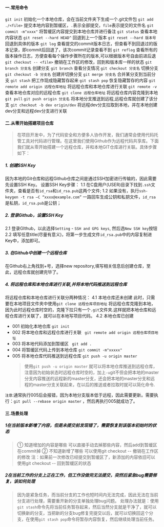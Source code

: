 #### 一.常用命令
`git init` 初始化一个本地仓库，会在当前文件夹下生成一个.git文件包
`git add ./<file>` 提交本地内容到暂缓区，`.`表示全部提交，`file`表示提交的文件名
`git commit -m"xxxx"` 将暂缓区内容提交到本地仓库并进行备注
`git status` 查看本地内容状态
`git reset --hard HEAD^` 回退到上一个版本
`git reset --hard 版本号` 回退到具体的版本
`git log` 查看提交的commit版本日志，但查看不到回退过的版本记录，即commit后回退了，该次commit记录查看不到
`git reflog` 查看所有的版本操作日志，方便查看每个操作步骤所在的版本,可以根据版本号自由前进后退
`git checkout -- <file>` 撤销在工作区的修改，回到和版本库一样的状态
`git branch 分支名` 创建分支
`git branch` 查看分支情况
`git checkout 分支名` 切换分支
`git checkout -b 分支名` 创建并切换分支
`git merge 分支名` 合并某分支到当前分支
`git stash` 把工作现成隐藏暂存起来
`git stash pop` 恢复隐藏暂存的内容
`git remote add origin 远程仓库地址` 将远程仓库和本地仓库进行关联
`git remote -v` 查看本地仓库对应的远程仓库
`git clone 远程仓库地址` 将远程仓库内容克隆到本地
`git pull`
`git push origin 分支名` 将本地分支推送到远程,远程仓库就创建了该分支
`git checkout -b dev origin/dev` 将远程dev分支拉取到本地，并在本地创建dev分支和远程dev分支进行关联

#### 二.从零开始搭建项目仓库
>在项目开发中，为了代码安全和方便多人协作开发，我们通常会使用代码托管工具对代码进行管理。在这里我们使用Github作为远程代码共享库。下面我们就从零开始搭建一个远程仓库，并和本地GIT仓库进行关联。具体步骤如下：
##### 1. 创建SSH Key
因为本地的Git仓库和远程Github仓库之间是通过SSH加密进行传输的，因此需要先设置SSH Key。
设置SSH Key步骤：
  1.1 在C盘用户(USER)目录下找到`.ssh`文件夹，查看是否有`id_rsa`和`id_rsa.pub`这两个文件;
  1.2 如果没有，执行`ssh-keygen -t rsa –C “xxxx@example.com”` 一路回车生成公钥和私钥文件，`id_rsa`是私钥，`id_rsa.pub`是公钥；
##### 2. 登录Github，设置SSH Key
  2.1 登录GIthub，以此选择`Setting` - `SSH and GPG keys`, 然后选`New SSH key`按钮
  2.2 填写任意title(尽量有意义)，将第一步生成文件`id_rsa.pub`中的内容复制进Key中，添加即可。
##### 3. 在Github中创建一个远程仓库
在Github右上角找到+号，选择new repository,填写相关信息后创建仓库，至此，远程仓库就创建完毕了。
##### 4. 将远程仓库和本地仓库进行关联,并将本地代码推送到远程仓库
将远程仓库和本地仓库进行关联分两种情况：
4.1 本地仓库还未创建
    此时，只需要在本地项目文件夹中使用`git clone 远程仓库项目地址` 将远程仓库克隆到本地，因为此时远程仓库时空的，克隆下拉只有一个`.git`文件夹.这样就把本地仓库和远程仓库进行关联了，就可以在本地写项目代码。
 4.2 本地仓库已创建
  * 001 初始化本地仓库
    `git init`
  * 002 将本地仓库和远程仓库进行关联
    ` git remote add origin 远程仓库项目地址`
  * 003 将本地代码添加到暂缓区
    ` git add .`
  * 004 将暂缓区代码上传到本地仓库
    `git commit -m"xxxxx"`
  * 005 将本地仓库代码推送到远程仓库
    `git push -u origin master` 
    >使用`git push -u origin master` 就可以将本地仓库推送到远程仓库，注意因为初始状态时远程仓库时空的，加上`-u`git不但会把本地的master分支内容推送的远程新的master分支，还会把本地的master分支和远程的master分支关联起来，在以后的推送或者拉取时就可以简化命令.
    
  `注意`:通常执行005后会报错，因为本地分支版本低于远程，因此需要更新。需要执行：`git pull --rebase origin master` ，然后再执行005就成功了。

#### 三.场景处理
  ##### 1在当前版本新增了内容，但是未提交前发现错了，需要恢复到该版本初始时的状态
> ① 知道增加的内容是哪些
  可以直接手动去掉那些内容，然后add到暂缓区在commit掉
  ② 不知道新增了哪些
  可以使用git checkout -- <file> 撤销在工作区的修改
  注：如果前一次修改已经提交到暂缓区了，新添加的内容依旧可以使用git checkout -- <file> 回到暂缓区的状态

  ##### 2在当前工作的分支上正在工作，但工作没做完无法提交，突然后紧急bug需要修复，该如何处理
  >因为是紧急任务，而当前分支的工作也短时间内无法完成，因此无法在当前分支进行处理，需要重开新的分支单独处理bug问题。
  处理办法就是：使用`git stash`命令先将当前任务暂存起来，然后当然分支就是干净了，就可以切换新的分支，当把新的分支bug修复完提交以后，就可以切换回这个分支，在使用`git stash pop`命令将暂存内容恢复，然后继续处理当前任务。
